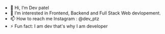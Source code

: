 - 👋 Hi, I’m Dev patel
- 👀 I’m interested in Frontend, Backend and Full Stack Web devlopement.
- 📫 How to reach me Instagram : @dev_ptz
- ⚡ Fun fact: I am dev that's why I am developer

<!---
devpatel66/devpatel66 is a ✨ special ✨ repository because its `README.md` (this file) appears on your GitHub profile.
You can click the Preview link to take a look at your changes.
--->
